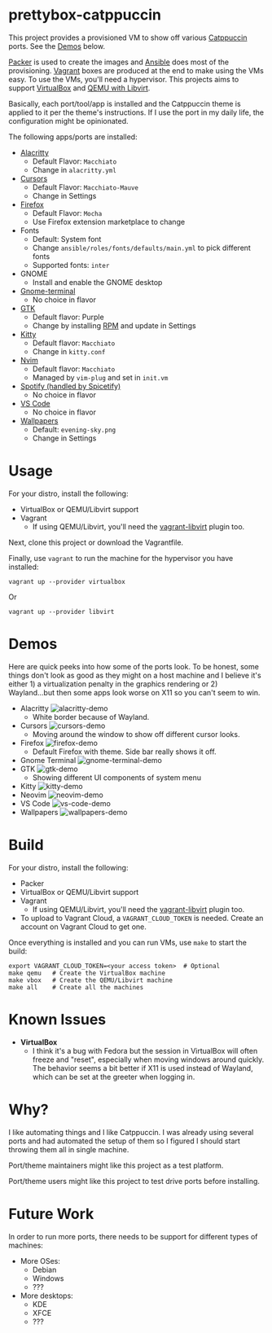 # prettybox-catppuccin
This project provides a provisioned VM to show off various [Catppuccin](https://github.com/catppuccin) ports. See the [Demos](#demos) below.

[Packer](https://www.packer.io/) is used to create the images and [Ansible](https://docs.ansible.com/ansible/latest/index.html) does most of the provisioning. [Vagrant](https://www.vagrantup.com/docs) boxes are produced at the end to make using the VMs easy. To use the VMs, you'll need a hypervisor. This projects aims to support [VirtualBox](https://www.oracle.com/virtualization/virtualbox/) and [QEMU with Libvirt](https://unix.stackexchange.com/questions/486301/whats-the-difference-between-kvm-qemu-and-libvirt).

Basically, each port/tool/app is installed and the Catppuccin theme is applied to it per the theme's instructions. If I use the port in my daily life, the configuration might be opinionated.

The following apps/ports are installed:
- [Alacritty](https://github.com/catppuccin/alacritty)
  - Default Flavor: `Macchiato`
  - Change in `alacritty.yml`
- [Cursors](https://github.com/catppuccin/cursors)
  - Default Flavor: `Macchiato-Mauve`
  - Change in Settings
- [Firefox](https://github.com/catppuccin/firefox)
   - Default Flavor: `Mocha`
   - Use Firefox extension marketplace to change
- Fonts
  - Default: System font
  - Change `ansible/roles/fonts/defaults/main.yml` to pick different fonts
  - Supported fonts: `inter`
- GNOME
  - Install and enable the GNOME desktop
- [Gnome-terminal](https://github.com/catppuccin/gnome-terminal)
  - No choice in flavor
- [GTK](https://github.com/catppuccin/gtk)
  - Default flavor: Purple
  - Change by installing [RPM](https://github.com/braheezy/catppuccin-gtk-rpm) and update in Settings
- [Kitty](https://github.com/catppuccin/kitty)
  - Default flavor: `Macchiato`
  - Change in `kitty.conf`
- [Nvim](https://github.com/catppuccin/nvim)
  - Default flavor: `Macchiato`
  - Managed by `vim-plug` and set in `init.vm`
- [Spotify (handled by Spicetify)](https://github.com/catppuccin/spicetify)
  - No choice in flavor
- [VS Code](https://github.com/catppuccin/vscode)
  - No choice in flavor
- [Wallpapers](https://github.com/catppuccin/wallpapers)
  - Default: `evening-sky.png`
  - Change in Settings

# Usage
For your distro, install the following:
- VirtualBox or QEMU/Libvirt support
- Vagrant
  - If using QEMU/Libvirt, you'll need the [vagrant-libvirt](https://github.com/vagrant-libvirt/vagrant-libvirt) plugin too.

Next, clone this project or download the Vagrantfile.

Finally, use `vagrant` to run the machine for the hypervisor you have installed:

    vagrant up --provider virtualbox
Or

    vagrant up --provider libvirt

# Demos
Here are quick peeks into how some of the ports look. To be honest, some things don't look as good as they might on a host machine and I believe it's either 1) a virtualization penalty in the graphics rendering or 2) Wayland...but then some apps look worse on X11 so you can't seem to win.

- Alacritty
  ![alacritty-demo](./assets/alacritty-demo.png)
  - White border because of Wayland.
- Cursors
  ![cursors-demo](./assets/cursors-demo.gif)
  - Moving around the window to show off different cursor looks.
- Firefox
  ![firefox-demo](./assets/firefox-demo.png)
  - Default Firefox with theme. Side bar really shows it off.
- Gnome Terminal
  ![gnome-terminal-demo](./assets/gnome-terminal-demo.png)
- GTK
  ![gtk-demo](./assets/gtk-demo.gif)
  - Showing different UI components of system menu
- Kitty
  ![kitty-demo](./assets/kitty-demo.png)
- Neovim
  ![neovim-demo](./assets/neovim-demo.gif)
- VS Code
  ![vs-code-demo](./assets/vs-code-demo.gif)
- Wallpapers
  ![wallpapers-demo](./assets/wallpapers-demo.gif)

# Build
For your distro, install the following:
- Packer
- VirtualBox or QEMU/Libvirt support
- Vagrant
  - If using QEMU/Libvirt, you'll need the [vagrant-libvirt](https://github.com/vagrant-libvirt/vagrant-libvirt) plugin too.
- To upload to Vagrant Cloud, a `VAGRANT_CLOUD_TOKEN` is needed. Create an account on Vagrant Cloud to get one.

Once everything is installed and you can run VMs, use `make` to start the build:

    export VAGRANT_CLOUD_TOKEN=<your access token>  # Optional
    make qemu   # Create the VirtualBox machine
    make vbox   # Create the QEMU/Libvirt machine
    make all    # Create all the machines

# Known Issues
- **VirtualBox**
  - I think it's a bug with Fedora but the session in VirtualBox will often freeze and "reset", especially when moving windows around quickly. The behavior seems a bit better if X11 is used instead of Wayland, which can be set at the greeter when logging in.

# Why?
I like automating things and I like Catppuccin. I was already using several ports and had automated the setup of them so I figured I should start throwing them all in single machine.

Port/theme maintainers might like this project as a test platform.

Port/theme users might like this project to test drive ports before installing.

# Future Work
In order to run more ports, there needs to be support for different types of machines:
- More OSes:
  - Debian
  - Windows
  - ???
- More desktops:
  - KDE
  - XFCE
  - ???

